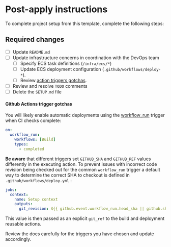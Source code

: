 # Post-apply instructions

To complete project setup from this template, complete the following steps:

## Required changes

- [ ] Update `README.md`
- [ ] Update infrastructure concerns in coordination with the DevOps team
    - [ ] Specify ECS task definitions (`/infra/ecs/*`)
    - [ ] Update ECS deployment configuration (`.github/workflows/deploy-*`).
    - [ ] Review [action triggers gotchas](#github-actions-triggers).
- [ ] Review and resolve `TODO` comments
- [ ] Delete the `SETUP.md` file

#### Github Actions trigger gotchas

You will likely enable automatic deployments using the [workflow_run](https://docs.github.com/en/actions/reference/workflows-and-actions/events-that-trigger-workflows#workflow_run) trigger when CI checks complete:

```yaml
on:
  workflow_run:
    workflows: [Build]
    types:
      - completed
```

**Be aware** that different triggers set `GITHUB_SHA` and `GITHUB_REF` values differently in the executing action. To prevent issues with incorrect code revision being checked out for the common `workflow_run` trigger a default way to determine the correct SHA to checkout is defined in `.github/workflows/deploy.yml` :

```yaml
jobs:
  context:
    name: Setup context
    outputs:
      git_revision: ${{ github.event.workflow_run.head_sha || github.sha }}
```

This value is then passed as an explicit `git_ref` to the build and deployment reusable actions.

Review the docs carefully for the triggers you have chosen and update accordingly.
